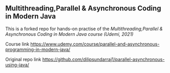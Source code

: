 ## Multithreading,Parallel & Asynchronous Coding in Modern Java

This is a forked repo for hands-on practise of the *Multithreading,Parallel & Asynchronous Coding in Modern Java course (Udemi, 2021)*

Course link https://www.udemy.com/course/parallel-and-asynchronous-programming-in-modern-java/

Original repo link https://github.com/dilipsundarraj1/parallel-asynchronous-using-java/
